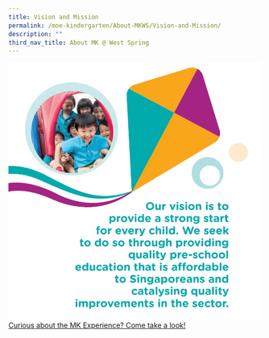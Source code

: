 ```yaml
---
title: Vision and Mission
permalink: /moe-kindergarten/About-MKWS/Vision-and-Mission/
description: ""
third_nav_title: About MK @ West Spring
---
```

![](/images/MK/MK%20Vision%20Mission.jpg)
[Curious about the MK Experience? Come take a look!](https://youtu.be/LockyOmaNB0)